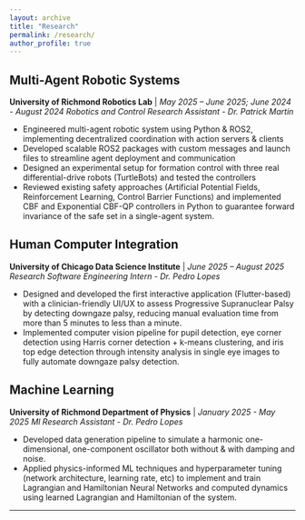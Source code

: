 ```yaml
---
layout: archive
title: "Research"
permalink: /research/
author_profile: true
---
```


## Multi-Agent Robotic Systems

**University of Richmond Robotics Lab** | _May 2025 – June 2025; June 2024 - August 2024_
_Robotics and Control Research Assistant - Dr. Patrick Martin_

- Engineered multi-agent robotic system using Python & ROS2, implementing decentralized coordination with action servers & clients
- Developed scalable ROS2 packages with custom messages and launch files to streamline agent deployment and communication
- Designed an experimental setup for formation control with three real differential-drive robots (TurtleBots) and tested the controllers
- Reviewed existing safety approaches (Artificial Potential Fields, Reinforcement Learning, Control Barrier Functions) and implemented
  CBF and Exponential CBF-QP controllers in Python to guarantee forward invariance of the safe set in a single-agent system.

## Human Computer Integration

**University of Chicago Data Science Institute** | _June 2025 – August 2025_
_Research Software Engineering Intern - Dr. Pedro Lopes_

- Designed and developed the first interactive application (Flutter-based) with a clinician-friendly UI/UX to assess Progressive
  Supranuclear Palsy by detecting downgaze palsy, reducing manual evaluation time from more than 5 minutes to less than a minute.
- Implemented computer vision pipeline for pupil detection, eye corner detection using Harris corner detection + k-means clustering,
  and iris top edge detection through intensity analysis in single eye images to fully automate downgaze palsy detection.

## Machine Learning

**University of Richmond Department of Physics** | _January 2025 - May 2025_
_Ml Research Assistant - Dr. Pedro Lopes_

- Developed data generation pipeline to simulate a harmonic one-dimensional, one-component oscillator both without & with damping and noise.
- Applied physics-informed ML techniques and hyperparameter tuning (network architecture, learning rate, etc) to implement and train
  Lagrangian and Hamiltonian Neural Networks and computed dynamics using learned Lagrangian and Hamiltonian of the system.

---
